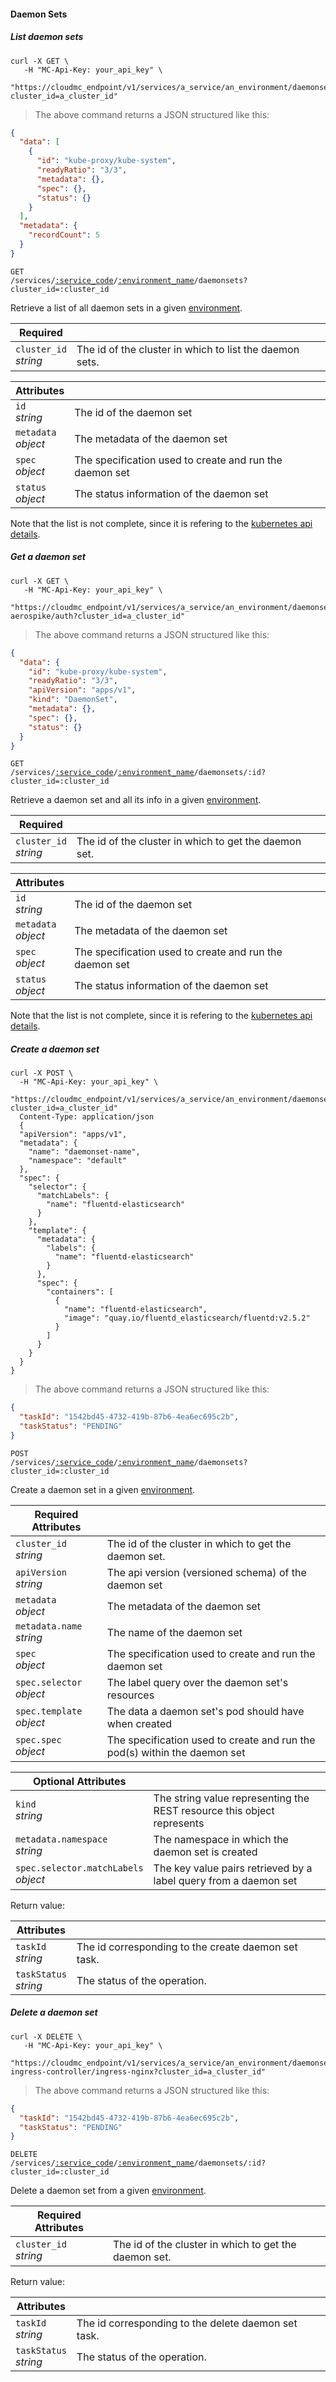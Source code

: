 #### Daemon Sets

<!-------------------- LIST DAEMON SETS -------------------->

##### List daemon sets

```shell
curl -X GET \
   -H "MC-Api-Key: your_api_key" \
   "https://cloudmc_endpoint/v1/services/a_service/an_environment/daemonsets?cluster_id=a_cluster_id"
```

> The above command returns a JSON structured like this:

```json
{
  "data": [
    {
      "id": "kube-proxy/kube-system",
      "readyRatio": "3/3",
      "metadata": {},
      "spec": {},
      "status": {}
    }
  ],
  "metadata": {
    "recordCount": 5
  }
}
```

<code>GET /services/<a href="#administration-service-connections">:service_code</a>/<a href="#administration-environments">:environment_name</a>/daemonsets?cluster_id=:cluster_id</code>

Retrieve a list of all daemon sets in a given [environment](#administration-environments).

| Required                   | &nbsp;                                                  |
| -------------------------- | ------------------------------------------------------- |
| `cluster_id` <br/>_string_ | The id of the cluster in which to list the daemon sets. |

| Attributes               | &nbsp;                                                  |
| ------------------------ | ------------------------------------------------------- |
| `id` <br/>_string_       | The id of the daemon set                                |
| `metadata` <br/>_object_ | The metadata of the daemon set                          |
| `spec`<br/>_object_      | The specification used to create and run the daemon set |
| `status`<br/>_object_    | The status information of the daemon set                |

Note that the list is not complete, since it is refering to the [kubernetes api details](https://github.com/kubernetes/community/blob/master/contributors/devel/sig-architecture/api-conventions.md).

<!-------------------- GET A DAEMON SET -------------------->

##### Get a daemon set

```shell
curl -X GET \
   -H "MC-Api-Key: your_api_key" \
   "https://cloudmc_endpoint/v1/services/a_service/an_environment/daemonsets/test-aerospike/auth?cluster_id=a_cluster_id"
```

> The above command returns a JSON structured like this:

```json
{
  "data": {
    "id": "kube-proxy/kube-system",
    "readyRatio": "3/3",
    "apiVersion": "apps/v1",
    "kind": "DaemonSet",
    "metadata": {},
    "spec": {},
    "status": {}
  }
}
```

<code>GET /services/<a href="#administration-service-connections">:service_code</a>/<a href="#administration-environments">:environment_name</a>/daemonsets/:id?cluster_id=:cluster_id</code>

Retrieve a daemon set and all its info in a given [environment](#administration-environments).

| Required                   | &nbsp;                                                |
| -------------------------- | ----------------------------------------------------- |
| `cluster_id` <br/>_string_ | The id of the cluster in which to get the daemon set. |

| Attributes               | &nbsp;                                                  |
| ------------------------ | ------------------------------------------------------- |
| `id` <br/>_string_       | The id of the daemon set                                |
| `metadata` <br/>_object_ | The metadata of the daemon set                          |
| `spec`<br/>_object_      | The specification used to create and run the daemon set |
| `status`<br/>_object_    | The status information of the daemon set                |

Note that the list is not complete, since it is refering to the [kubernetes api details](https://github.com/kubernetes/community/blob/master/contributors/devel/sig-architecture/api-conventions.md).

<!-------------------- CREATE DAEMON SET -------------------->

##### Create a daemon set

```shell
curl -X POST \
  -H "MC-Api-Key: your_api_key" \
   "https://cloudmc_endpoint/v1/services/a_service/an_environment/daemonsets?cluster_id=a_cluster_id"
  Content-Type: application/json
  {
  "apiVersion": "apps/v1",
  "metadata": {
    "name": "daemonset-name",
    "namespace": "default"
  },
  "spec": {
    "selector": {
      "matchLabels": {
        "name": "fluentd-elasticsearch"
      }
    },
    "template": {
      "metadata": {
        "labels": {
          "name": "fluentd-elasticsearch"
        }
      },
      "spec": {
        "containers": [
          {
            "name": "fluentd-elasticsearch",
            "image": "quay.io/fluentd_elasticsearch/fluentd:v2.5.2"
          }
        ]
      }
    }
  }
}
```

> The above command returns a JSON structured like this:

```json
{
  "taskId": "1542bd45-4732-419b-87b6-4ea6ec695c2b",
  "taskStatus": "PENDING"
}
```

<code>POST /services/<a href="#administration-service-connections">:service_code</a>/<a href="#administration-environments">:environment_name</a>/daemonsets?cluster_id=:cluster_id</code>

Create a daemon set in a given [environment](#administration-environments).

| Required Attributes           | &nbsp;                                                                    |
| ----------------------------- | ------------------------------------------------------------------------- |
| `cluster_id` <br/>_string_    | The id of the cluster in which to get the daemon set.                     |
| `apiVersion` <br/> _string_   | The api version (versioned schema) of the daemon set                      |
| `metadata` <br/>_object_      | The metadata of the daemon set                                            |
| `metadata.name` <br/>_string_ | The name of the daemon set                                                |
| `spec`<br/>_object_           | The specification used to create and run the daemon set                   |
| `spec.selector`<br/>_object_  | The label query over the daemon set's resources                           |
| `spec.template`<br/>_object_  | The data a daemon set's pod should have when created                      |
| `spec.spec`<br/>_object_      | The specification used to create and run the pod(s) within the daemon set |

| Optional Attributes                      | &nbsp;                                                                 |
| ---------------------------------------- | ---------------------------------------------------------------------- |
| `kind`<br/>_string_                      | The string value representing the REST resource this object represents |
| `metadata.namespace` <br/>_string_       | The namespace in which the daemon set is created                       |
| `spec.selector.matchLabels`<br/>_object_ | The key value pairs retrieved by a label query from a daemon set       |

Return value:

| Attributes                 | &nbsp;                                              |
| -------------------------- | --------------------------------------------------- |
| `taskId` <br/>_string_     | The id corresponding to the create daemon set task. |
| `taskStatus` <br/>_string_ | The status of the operation.                        |

<!-------------------- DELETE DAEMON SET -------------------->

##### Delete a daemon set

```shell
curl -X DELETE \
   -H "MC-Api-Key: your_api_key" \
   "https://cloudmc_endpoint/v1/services/a_service/an_environment/daemonsets/nginx-ingress-controller/ingress-nginx?cluster_id=a_cluster_id"
```

> The above command returns a JSON structured like this:

```json
{
  "taskId": "1542bd45-4732-419b-87b6-4ea6ec695c2b",
  "taskStatus": "PENDING"
}
```

<code>DELETE /services/<a href="#administration-service-connections">:service_code</a>/<a href="#administration-environments">:environment_name</a>/daemonsets/:id?cluster_id=:cluster_id</code>

Delete a daemon set from a given [environment](#administration-environments).

| Required Attributes        | &nbsp;                                                |
| -------------------------- | ----------------------------------------------------- |
| `cluster_id` <br/>_string_ | The id of the cluster in which to get the daemon set. |

Return value:

| Attributes                 | &nbsp;                                              |
| -------------------------- | --------------------------------------------------- |
| `taskId` <br/>_string_     | The id corresponding to the delete daemon set task. |
| `taskStatus` <br/>_string_ | The status of the operation.                        |

